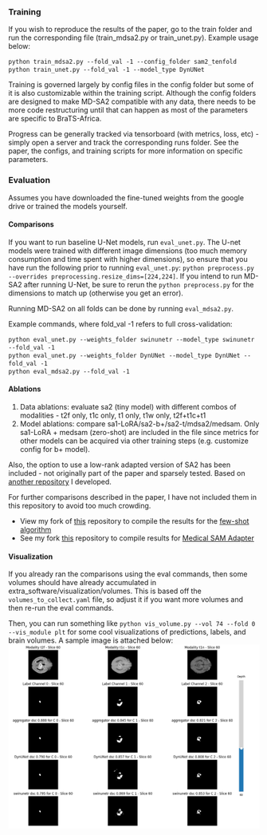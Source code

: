### Training

If you wish to reproduce the results of the paper, go to the train folder and run the corresponding file (train_mdsa2.py or train_unet.py). Example usage below:

```
python train_mdsa2.py --fold_val -1 --config_folder sam2_tenfold
python train_unet.py --fold_val -1 --model_type DynUNet
```

Training is governed largely by config files in the config folder but some of it is also customizable within the training script. Although the config folders are designed to make MD-SA2 compatible with any data, there needs to be more code restructuring until that can happen as most of the parameters are specific to BraTS-Africa. 

Progress can be generally tracked via tensorboard (with metrics, loss, etc) - simply open a server and track the corresponding runs folder. See the paper, the configs, and training scripts for more information on specific parameters. 

### Evaluation

Assumes you have downloaded the fine-tuned weights from the google drive or trained the models yourself. 

#### Comparisons

If you want to run baseline U-Net models, run `eval_unet.py`. The U-net models were trained with different image dimensions (too much memory consumption and time spent with higher dimensions), so ensure that you have run the following prior to running `eval_unet.py`: `python preprocess.py --overrides preprocessing.resize_dims=[224,224]`. If you intend to run MD-SA2 after running U-Net, be sure to rerun the `python preprocess.py` for the dimensions to match up (otherwise you get an error). 

Running MD-SA2 on all folds can be done by running `eval_mdsa2.py`. 

Example commands, where fold_val -1 refers to full cross-validation:

```
python eval_unet.py --weights_folder swinunetr --model_type swinunetr --fold_val -1
python eval_unet.py --weights_folder DynUNet --model_type DynUNet --fold_val -1
python eval_mdsa2.py --fold_val -1
```

#### Ablations
1. Data ablations: evaluate sa2 (tiny model) with different combos of modalities - t2f only, t1c only, t1 only, t1w only, t2f+t1c+t1
2. Model ablations: compare sa1-LoRA/sa2-b+/sa2-t/mdsa2/medsam. Only sa1-LoRA + medsam (zero-shot) are included in the file since metrics for other models can be acquired via other training steps (e.g. customize config for b+ model). 

Also, the option to use a low-rank adapted version of SA2 has been included - not originally part of the paper and sparsely tested. Based on [another repository](https://github.com/25benjaminli/sam2lora) I developed.

For further comparisons described in the paper, I have not included them in this repository to avoid too much crowding.
- View my fork of [this](https://github.com/25benjaminli/foreground-bt) repository to compile the results for the [few-shot algorithm](https://pmc.ncbi.nlm.nih.gov/articles/PMC10093064/)
- See my fork [this](https://github.com/25benjaminli/Medical-SAM-Adapter) repository to compile 
results for [Medical SAM Adapter](https://www.sciencedirect.com/science/article/pii/S1361841525000945)

#### Visualization

If you already ran the comparisons using the eval commands, then some volumes should have already accumulated in extra_software/visualization/volumes. This is based off the `volumes_to_collect.yaml` file, so adjust it if you want more volumes and then re-run the eval commands. 

Then, you can run something like `python vis_volume.py --vol 74 --fold 0 --vis_module plt` for some cool visualizations of predictions, labels, and brain volumes. A sample image is attached below: 
![visualization example](media/vis_example.png)
